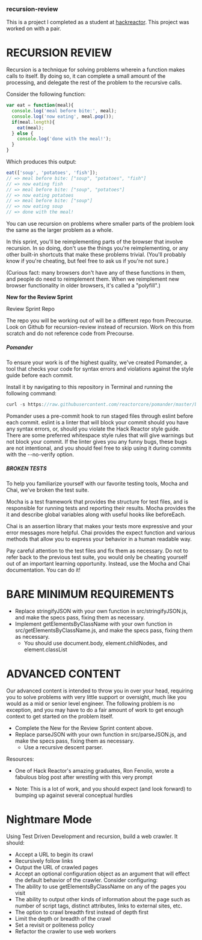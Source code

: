 ### recursion-review
This is a project I completed as a student at [hackreactor](http://hackreactor.com). This project was worked on with a pair.

# RECURSION REVIEW

Recursion is a technique for solving problems wherein a function makes calls to itself. By doing so, it can complete a small amount of the processing, and delegate the rest of the problem to the recursive calls.

Consider the following function:

```javascript
var eat = function(meal){
  console.log('meal before bite:', meal);
  console.log('now eating', meal.pop());
  if(meal.length){
    eat(meal);
  } else {
    console.log('done with the meal!');
  }
}
```
Which produces this output:

```javascript
eat(['soup', 'potatoes', 'fish']);
// => meal before bite: ["soup", "potatoes", "fish"]
// => now eating fish
// => meal before bite: ["soup", "potatoes"]
// => now eating potatoes
// => meal before bite: ["soup"]
// => now eating soup
// => done with the meal!
```

You can use recursion on problems where smaller parts of the problem look the same as the larger problem as a whole.

In this sprint, you'll be reimplementing parts of the browser that involve recursion. In so doing, don't use the things you're reimplementing, or any other built-in shortcuts that make these problems trivial. (You'll probably know if you're cheating, but feel free to ask us if you're not sure.)

(Curious fact: many browsers don't have any of these functions in them, and people do need to reimplement them. When we reimplement new browser functionality in older browsers, it's called a "polyfill".)

**New for the Review Sprint**

Review Sprint Repo

The repo you will be working out of will be a different repo from Precourse. Look on Github for recursion-review instead of recursion. Work on this from scratch and do not reference code from Precourse.

##### Pomander

To ensure your work is of the highest quality, we've created Pomander, a tool that checks your code for syntax errors and violations against the style guide before each commit.

Install it by navigating to this repository in Terminal and running the following command:

```javascript
curl -s https://raw.githubusercontent.com/reactorcore/pomander/master/bin/install | bash
```

Pomander uses a pre-commit hook to run staged files through eslint before each commit. eslint is a linter that will block your commit should you have any syntax errors, or, should you violate the Hack Reactor style guide. There are some preferred whitespace style rules that will give warnings but not block your commit. If the linter gives you any funny bugs, these bugs are not intentional, and you should feel free to skip using it during commits with the --no-verify option.

##### BROKEN TESTS

To help you familiarize yourself with our favorite testing tools, Mocha and Chai, we've broken the test suite.

Mocha is a test framework that provides the structure for test files, and is responsible for running tests and reporting their results. Mocha provides the it and describe global variables along with useful hooks like beforeEach.

Chai is an assertion library that makes your tests more expressive and your error messages more helpful. Chai provides the expect function and various methods that allow you to express your behavior in a human readable way.

Pay careful attention to the test files and fix them as necessary. Do not to refer back to the previous test suite, you would only be cheating yourself out of an important learning opportunity. Instead, use the Mocha and Chai documentation. You can do it!


# BARE MINIMUM REQUIREMENTS
* Replace stringifyJSON with your own function in src/stringifyJSON.js, and make the specs pass, fixing them as necessary.
* Implement getElementsByClassName with your own function in src/getElementsByClassName.js, and make the specs pass, fixing them as necessary.
  * You should use document.body, element.childNodes, and element.classList

# ADVANCED CONTENT
Our advanced content is intended to throw you in over your head, requiring you to solve problems with very little support or oversight, much like you would as a mid or senior level engineer. The following problem is no exception, and you may have to do a fair amount of work to get enough context to get started on the problem itself.

* Complete the New for the Review Sprint content above.
* Replace parseJSON with your own function in src/parseJSON.js, and make the specs pass, fixing them as necessary.
  * Use a recursive descent parser.

Resources:

  * One of Hack Reactor's amazing graduates, Ron Fenolio, wrote a fabulous blog post after wrestling with this very prompt

* Note: This is a lot of work, and you should expect (and look forward) to bumping up against several conceptual hurdles

# Nightmare Mode
Using Test Driven Development and recursion, build a web crawler. It should:

* Accept a URL to begin its crawl
* Recursively follow links
* Output the URL of crawled pages
* Accept an optional configuration object as an argument that will effect the default behavior of the crawler. Consider configuring:
* The ability to use getElementsByClassName on any of the pages you visit
* The ability to output other kinds of information about the page such as number of script tags, distinct attributes, links to external sites, etc.
* The option to crawl breadth first instead of depth first
* Limit the depth or breadth of the crawl
* Set a revisit or politeness policy
* Refactor the crawler to use web workers
